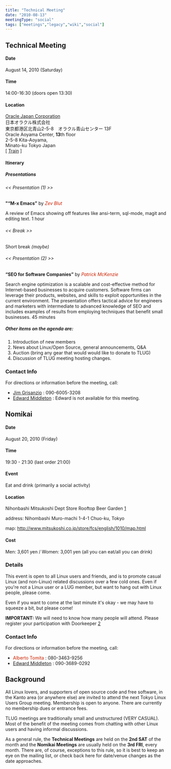 ```yaml
---
title: "Technical Meeting"
date: "2010-08-13"
meetingType: "social"
tags: ["meetings","legacy","wiki","social"]
---
```


<h2 id="technical_meeting">Technical Meeting</h2>
<h4 id="date">Date</h4>
<p>August 14, 2010 (Saturday)</p>
<h4 id="time">Time</h4>
<p>14:00-16:30 (doors open 13:30)</p>
<h4 id="location">Location</h4>
<p><a href="http://www.oracle.co.jp/aoyamacenter/">Oracle Japan Corporation</a><br />
日本オラクル株式会社<br />
東京都港区北青山2-5-8　オラクル青山センター 13F<br />
Oracle Aoyama Center, <b>13</b>th floor<br />
2-5-8 Kita-Aoyama,<br />
Minato-ku Tokyo Japan<br />
[ <a href="http://maps.google.com/maps?q=%E3%82%AA%E3%83%A9%E3%82%AF%E3%83%AB%E9%9D%92%E5%B1%B1%E3%82%BB%E3%83%B3%E3%82%BF%E3%83%BC&amp;hl=en&amp;cd=1&amp;ei=h0EkTNOLNY_guwOW-dTLCA&amp;sig2=fue81cXhs77V4gPUVp6lHg&amp;sll=35.671243,139.718456&amp;sspn=0.047972,0.101452&amp;doflg=ptk&amp;ie=UTF8&amp;view=map&amp;f=d&amp;daddr=%E6%97%A5%E6%9C%AC,+%E3%80%92107-0061+%E6%9D%B1%E4%BA%AC%E9%83%BD%E6%B8%AF%E5%8C%BA%E5%8C%97%E9%9D%92%E5%B1%B1%EF%BC%92%E4%B8%81%E7%9B%AE%EF%BC%95%E2%88%92%EF%BC%98+%E9%9D%92%E5%B1%B1%EF%BC%AF%EF%BC%AD%E3%82%B9%E3%82%AF%E3%82%A8%E3%82%A2&amp;geocode=CYjAe7OwG9xxFedMIAIdaO9TCCEoN1LJcld-yg&amp;ved=0CBMQ_wY&amp;ll=35.671792,139.718499&amp;spn=0.005674,0.012681&amp;t=h&amp;z=17&amp;start=0">Train</a> ]</p>
<h4 id="itinerary">Itinerary</h4>
<h5 id="presentations">Presentations</h5>
<h6 id="presentation_1">&lt;&lt; Presentation (1) &gt;&gt;</h6>
<p><strong>"“M-x Emacs”</strong> by <em><font color="#CC2200">Zev Blut</font></em></p>
<p>A review of Emacs showing off features like ansi-term, sql-mode, magit and editing text. 1 hour</p>
<h6 id="break">&lt;&lt; Break &gt;&gt;</h6>
<p>Short break <em>(maybe)</em></p>
<h6 id="presentation_2">&lt;&lt; Presentation (2) &gt;&gt;</h6>
<p><strong>“SEO for Software Companies”</strong> by <em><font color="#CC2200">Patrick McKenzie</font></em></p>
<p>Search engine optimization is a scalable and cost-effective method for Internet-based businesses to acquire customers. Software firms can leverage their products, websites, and skills to exploit opportunities in the current environment. The presentation offers tactical advice for engineers and marketers with intermediate to advanced knowledge of SEO and includes examples of results from employing techniques that benefit small businesses. 45 minutes</p>
<h5 id="other_items_on_the_agenda_are">Other items on the agenda are:</h5>
<ol>
<li>Introduction of new members</li>
<li>News about Linux/Open Source, general announcements, Q&amp;A</li>
<li>Auction (bring any gear that would would like to donate to TLUG)</li>
<li>Discussion of TLUG meeting hosting changes.</li>
</ol>
<h3 id="contact_info">Contact Info</h3>
<p>For directions or information before the meeting, call:</p>
<ul>
<li><a href="./Jim_Grisanzio">Jim Grisanzio</a> : 090-6005-3208</li>
<li><a href="./Edward_Middleton">Edward Middleton</a> : Edward is not available for this meeting.</li>
</ul>

<h2 id="nomikai">Nomikai</h2>
<h4 id="date_1">Date</h4>
<p>August 20, 2010 (Friday)</p>
<h4 id="time_1">Time</h4>
<p>19:30 - 21:30 (last order 21:00)</p>
<h4 id="event">Event</h4>
<p>Eat and drink (primarily a social activity)</p>
<h4 id="location_1">Location</h4>
<p>Nihonbashi Mitsukoshi Dept Store Rooftop Beer Garden
<a href="http://www.mitsukoshi.co.jp/store/1010/beergarden/">1</a></p>
<p>address: Nihombashi Muro-machi 1-4-1 Chuo-ku, Tokyo</p>
<p>map: <a href="http://www.mitsukoshi.co.jp/store/fcs/english/1010/map.html">http://www.mitsukoshi.co.jp/store/fcs/english/1010/map.html</a></p>
<h4 id="cost">Cost</h4>
<p>Men: 3,601 yen / Women: 3,001 yen
(all you can eat/all you can drink)</p>
<h3 id="details">Details</h3>
<p>This event is open to all Linux users and friends, and is to promote casual Linux (and non-Linux) related discussions over a few cold ones. Even if you're not a Linux user or a LUG member, but want to hang out with Linux people, please come.</p>
<p>Even if you want to come at the last minute it's okay - we may have to squeeze a bit, but please come!</p>
<p><strong>IMPORTANT:</strong>
We will need to know how many people will attend. Please register your participation with Doorkeeper
<a href="http://tlug.doorkeeper.jp/">2</a></p>
<h3 id="contact_info_1">Contact Info</h3>
<p>For directions or information before the meeting, call:</p>
<ul>
<li><font color="#CC2200">Alberto Tomita</font> : 080-3463-9256</li>
<li><a href="./Edward_Middleton">Edward Middleton</a> : 090-3689-0292</li>
</ul>

<h2 id="introduction">Background</h2>
<p>All Linux lovers, and supporters of open source code and free software, in the Kanto area (or anywhere else) are invited to attend the next Tokyo Linux Users Group meeting. Membership is open to anyone. There are currently no membership dues or entrance fees.</p>
<p>TLUG meetings are traditionally small and unstructured (VERY CASUAL). Most of the benefit of the meeting comes from chatting with other Linux users and having informal discussions.</p>
<p>As a general rule, the <b>Technical Meetings</b> are held on the <b>2nd SAT</b> of the month and the <b>Nomikai Meetings</b> are usually held on the <b>3rd FRI</b>, every month. There are, of course, exceptions to this rule, so it is best to keep an eye on the mailing list, or check back here for date/venue changes as the date approaches.</p>
